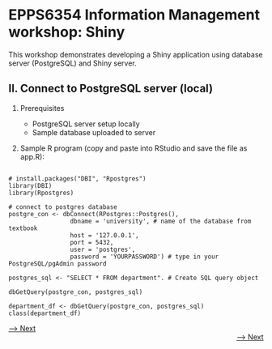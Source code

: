# EPPS6354 Information Management workshop: Shiny

This workshop demonstrates developing a Shiny application using database server (PostgreSQL) and Shiny server.

## II. Connect to PostgreSQL server (local)

1. Prerequisites
    * PostgreSQL server setup locally
    * Sample database uploaded to server

2. Sample R program (copy and paste into RStudio and save the file as app.R):

```

# install.packages("DBI", "Rpostgres")
library(DBI)
library(Rpostgres)

# connect to postgres database
postgre_con <- dbConnect(RPostgres::Postgres(),
                 dbname = 'university', # name of the database from textbook
                 host = '127.0.0.1', 
                 port = 5432, 
                 user = 'postgres',
                 password = 'YOURPASSWORD') # type in your PostgreSQL/pgAdmin password

postgres_sql <- "SELECT * FROM department". # Create SQL query object

dbGetQuery(postgre_con, postgres_sql) 

department_df <- dbGetQuery(postgre_con, postgres_sql)
class(department_df)

```
<div align="left"><a href="https://github.com/datageneration/informationmanagement/blob/master/workshop/Shiny/1-setup.md">--> Next</a></div>
<div align="right"><a href="https://github.com/datageneration/informationmanagement/blob/master/workshop/Shiny/3-connect_NBAdatabase.md">--> Next</a></div>


